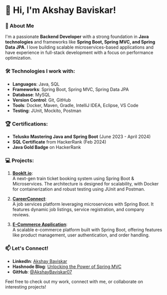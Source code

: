 # 👋 Hi, I'm Akshay Baviskar!

### 🚀 About Me
I'm a passionate **Backend Developer** with a strong foundation in **Java technologies** and frameworks like **Spring Boot, Spring MVC, and Spring Data JPA**. I love building scalable microservices-based applications and have experience in full-stack development with a focus on performance optimization.

### 🛠 Technologies I work with:
- **Languages**: Java, SQL
- **Frameworks**: Spring Boot, Spring MVC, Spring Data JPA
- **Database**: MySQL
- **Version Control**: Git, GitHub
- **Tools**: Docker, Maven, Gradle, IntelliJ IDEA, Eclipse, VS Code
- **Testing**: JUnit, Mockito, Postman

### 🏆 Certifications:
- **Telusko Mastering Java and Spring Boot** (June 2023 - April 2024)
- **SQL Certificate** from HackerRank (Feb 2024)
- **Java Gold Badge** on HackerRank

### 💻 Projects:
1. **[BookIt.io](https://github.com/AkshayBaviskar07/BookIt.io)**:  
   A next-gen train ticket booking system using Spring Boot & Microservices. The architecture is designed for scalability, with Docker for containerization and robust testing using JUnit and Postman.

2. **[CareerConnect](https://github.com/AkshayBaviskar07/CareerConnect)**:  
   A job services platform leveraging microservices with Spring Boot. It features dynamic job listings, service registration, and company reviews.

3. **[E-Commerce Application](https://github.com/AkshayBaviskar07/E-Commerce-Application)**:  
   A scalable e-commerce platform built with Spring Boot, offering features like product management, user authentication, and order handling.

### 📫 Let's Connect!
- **LinkedIn**: [Akshay Baviskar](https://www.linkedin.com/in/akshay-baviskar-connect/)
- **Hashnode Blog**: [Unlocking the Power of Spring MVC](https://akshaybaviskar.hashnode.dev/spring-mvc-dispatcher-servlet)
- **GitHub**: [@AkshayBaviskar07](https://github.com/AkshayBaviskar07)

Feel free to check out my work, connect with me, or collaborate on interesting projects!
